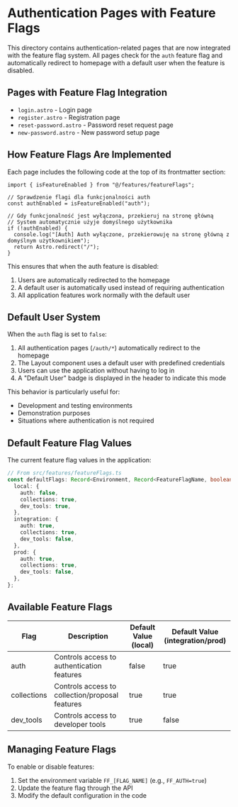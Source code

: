 # Authentication Pages with Feature Flags

This directory contains authentication-related pages that are now integrated with the feature flag system. All pages check for the `auth` feature flag and automatically redirect to homepage with a default user when the feature is disabled.

## Pages with Feature Flag Integration

- `login.astro` - Login page
- `register.astro` - Registration page
- `reset-password.astro` - Password reset request page
- `new-password.astro` - New password setup page

## How Feature Flags Are Implemented

Each page includes the following code at the top of its frontmatter section:

```astro
import { isFeatureEnabled } from "@/features/featureFlags";

// Sprawdzenie flagi dla funkcjonalności auth
const authEnabled = isFeatureEnabled("auth");

// Gdy funkcjonalność jest wyłączona, przekieruj na stronę główną
// System automatycznie użyje domyślnego użytkownika
if (!authEnabled) {
  console.log("[Auth] Auth wyłączone, przekierowuję na stronę główną z domyślnym użytkownikiem");
  return Astro.redirect("/");
}
```

This ensures that when the auth feature is disabled:
1. Users are automatically redirected to the homepage
2. A default user is automatically used instead of requiring authentication
3. All application features work normally with the default user

## Default User System

When the `auth` flag is set to `false`:

1. All authentication pages (`/auth/*`) automatically redirect to the homepage
2. The Layout component uses a default user with predefined credentials
3. Users can use the application without having to log in
4. A "Default User" badge is displayed in the header to indicate this mode

This behavior is particularly useful for:
- Development and testing environments
- Demonstration purposes
- Situations where authentication is not required

## Default Feature Flag Values

The current feature flag values in the application:

```typescript
// From src/features/featureFlags.ts
const defaultFlags: Record<Environment, Record<FeatureFlagName, boolean>> = {
  local: {
    auth: false,
    collections: true,
    dev_tools: true,
  },
  integration: {
    auth: true,
    collections: true,
    dev_tools: false,
  },
  prod: {
    auth: true,
    collections: true,
    dev_tools: false,
  },
};
```

## Available Feature Flags

| Flag | Description | Default Value (local) | Default Value (integration/prod) |
|------|-------------|----------------------|--------------------------------|
| auth | Controls access to authentication features | false | true |
| collections | Controls access to collection/proposal features | true | true |
| dev_tools | Controls access to developer tools | true | false |

## Managing Feature Flags

To enable or disable features:

1. Set the environment variable `FF_[FLAG_NAME]` (e.g., `FF_AUTH=true`)
2. Update the feature flag through the API
3. Modify the default configuration in the code 